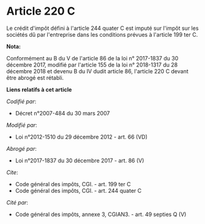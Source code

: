 # Article 220 C

Le crédit d'impôt défini à l'article 244 quater C est imputé sur l'impôt sur les sociétés dû par l'entreprise dans les
conditions prévues à l'article 199 ter C.

**Nota:**

Conformément au B du V de l'article 86 de la loi n° 2017-1837 du 30 décembre 2017, modifié par l'article 155 de la loi n°
2018-1317 du 28 décembre 2018 et devenu B du IV dudit article 86, l'article 220 C devant être abrogé est rétabli.

**Liens relatifs à cet article**

_Codifié par_:

  - Décret n°2007-484 du 30 mars 2007

_Modifié par_:

  - Loi n°2012-1510 du 29 décembre 2012 - art. 66 (VD)

_Abrogé par_:

  - Loi n°2017-1837 du 30 décembre 2017 - art. 86 (V)

_Cite_:

  - Code général des impôts, CGI. - art. 199 ter C
  - Code général des impôts, CGI. - art. 244 quater C

_Cité par_:

  - Code général des impôts, annexe 3, CGIAN3. - art. 49 septies Q (V)
